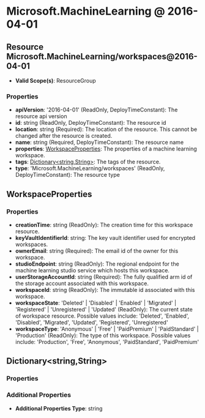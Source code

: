 # Microsoft.MachineLearning @ 2016-04-01

## Resource Microsoft.MachineLearning/workspaces@2016-04-01
* **Valid Scope(s)**: ResourceGroup
### Properties
* **apiVersion**: '2016-04-01' (ReadOnly, DeployTimeConstant): The resource api version
* **id**: string (ReadOnly, DeployTimeConstant): The resource id
* **location**: string (Required): The location of the resource. This cannot be changed after the resource is created.
* **name**: string (Required, DeployTimeConstant): The resource name
* **properties**: [WorkspaceProperties](#workspaceproperties): The properties of a machine learning workspace.
* **tags**: [Dictionary<string,String>](#dictionarystringstring): The tags of the resource.
* **type**: 'Microsoft.MachineLearning/workspaces' (ReadOnly, DeployTimeConstant): The resource type

## WorkspaceProperties
### Properties
* **creationTime**: string (ReadOnly): The creation time for this workspace resource.
* **keyVaultIdentifierId**: string: The key vault identifier used for encrypted workspaces.
* **ownerEmail**: string (Required): The email id of the owner for this workspace.
* **studioEndpoint**: string (ReadOnly): The regional endpoint for the machine learning studio service which hosts this workspace.
* **userStorageAccountId**: string (Required): The fully qualified arm id of the storage account associated with this workspace.
* **workspaceId**: string (ReadOnly): The immutable id associated with this workspace.
* **workspaceState**: 'Deleted' | 'Disabled' | 'Enabled' | 'Migrated' | 'Registered' | 'Unregistered' | 'Updated' (ReadOnly): The current state of workspace resource. Possible values include: 'Deleted', 'Enabled', 'Disabled', 'Migrated', 'Updated', 'Registered', 'Unregistered'
* **workspaceType**: 'Anonymous' | 'Free' | 'PaidPremium' | 'PaidStandard' | 'Production' (ReadOnly): The type of this workspace. Possible values include: 'Production', 'Free', 'Anonymous', 'PaidStandard', 'PaidPremium'

## Dictionary<string,String>
### Properties
### Additional Properties
* **Additional Properties Type**: string

